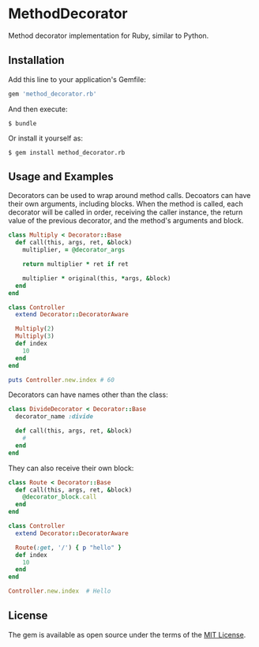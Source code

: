 # MethodDecorator

Method decorator implementation for Ruby, similar to Python. 

## Installation

Add this line to your application's Gemfile:

```ruby
gem 'method_decorator.rb'
```

And then execute:

    $ bundle

Or install it yourself as:

    $ gem install method_decorator.rb

## Usage and Examples

Decorators can be used to wrap around method calls. Decoators can have their own arguments, including blocks. When the method is called, each decorator will be called in order, receiving the caller instance, the return value of the previous decorator, and the method's arguments and block.

```ruby
class Multiply < Decorator::Base
  def call(this, args, ret, &block)
    multiplier, = @decorator_args

    return multiplier * ret if ret

    multiplier * original(this, *args, &block)
  end
end

class Controller
  extend Decorator::DecoratorAware

  Multiply(2)
  Multiply(3)
  def index
    10
  end
end

puts Controller.new.index # 60
```

Decorators can have names other than the class:

```ruby
class DivideDecorator < Decorator::Base
  decorator_name :divide

  def call(this, args, ret, &block)
    #
  end
end
```
They can also receive their own block:

```ruby
class Route < Decorator::Base
  def call(this, args, ret, &block)
    @decorator_block.call
  end
end

class Controller
  extend Decorator::DecoratorAware

  Route(:get, '/') { p "hello" }
  def index
    10
  end
end

Controller.new.index  # Hello
```

## License

The gem is available as open source under the terms of the [MIT License](https://opensource.org/licenses/MIT).
